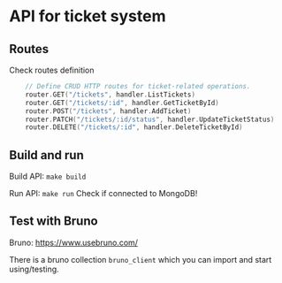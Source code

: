 # API for ticket system

## Routes
Check routes definition

```go
	// Define CRUD HTTP routes for ticket-related operations.
	router.GET("/tickets", handler.ListTickets)
	router.GET("/tickets/:id", handler.GetTicketById)
	router.POST("/tickets", handler.AddTicket)
	router.PATCH("/tickets/:id/status", handler.UpdateTicketStatus)
	router.DELETE("/tickets/:id", handler.DeleteTicketById)
```

## Build and run
Build API: `make build`

Run API: `make run` Check if connected to MongoDB!

## Test with Bruno

Bruno: https://www.usebruno.com/

There is a bruno collection `bruno_client` which you can import and start using/testing.
